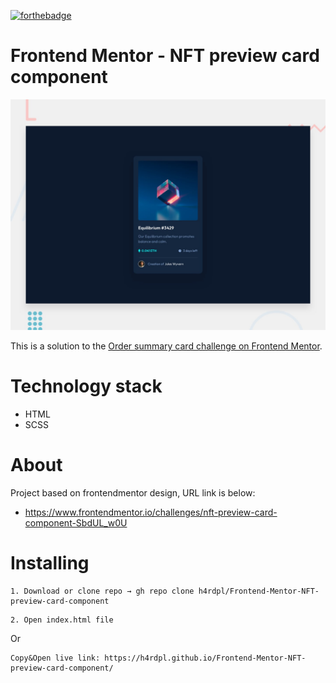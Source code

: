 [![forthebadge](https://forthebadge.com/images/badges/built-with-love.svg)](https://forthebadge.com)

# Frontend Mentor - NFT preview card component

![Design preview for the NFT preview card component coding challenge](./design/desktop-preview.jpg)

This is a solution to the [Order summary card challenge on Frontend Mentor](https://www.frontendmentor.io/challenges/order-summary-component-QlPmajDUj).

Technology stack
======

* HTML
* SCSS


About
======

Project based on frontendmentor design, URL link is below:

* https://www.frontendmentor.io/challenges/nft-preview-card-component-SbdUL_w0U


Installing
======

```
1. Download or clone repo → gh repo clone h4rdpl/Frontend-Mentor-NFT-preview-card-component
```

```
2. Open index.html file
```

Or
```
Copy&Open live link: https://h4rdpl.github.io/Frontend-Mentor-NFT-preview-card-component/
```

